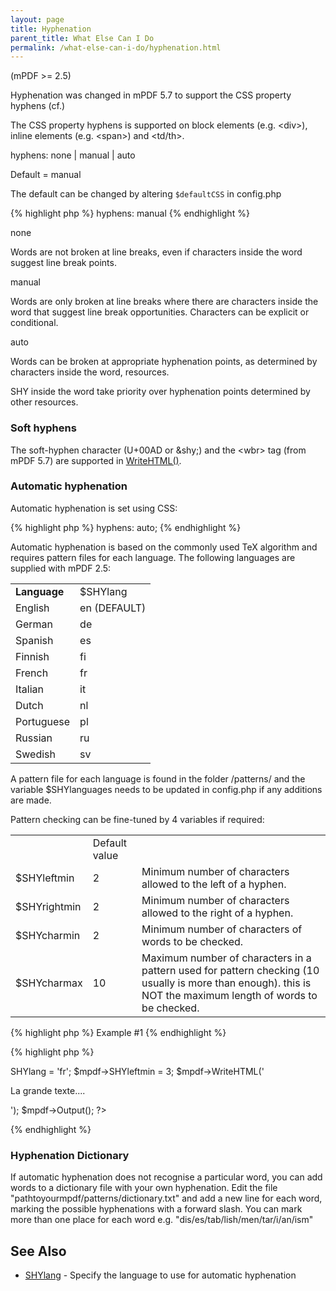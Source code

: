 ```yaml
---
layout: page
title: Hyphenation
parent_title: What Else Can I Do
permalink: /what-else-can-i-do/hyphenation.html
---
```


<div id="bpmbook" class="bpmbook" style="direction:ltr;">
<div class="topic_user_field">
<div id="U0">
<p>(mPDF &gt;= 2.5)</p>

<div class="alert alert-info" role="alert">Hyphenation was changed in mPDF 5.7 to support the CSS property hyphens (cf.)</div>
<p>The CSS property <span class="parameter">hyphens</span> is supported on block elements (e.g. &lt;div&gt;), inline elements (e.g. &lt;span&gt;) and &lt;td/th&gt;.

hyphens: none | manual | auto 

Default = manual</p>
<p>The default can be changed by altering <code><span class="parameter">$defaultCSS</code></span> in <span class="filename">config.php</span></p>

{% highlight php %}
hyphens: manual
{% endhighlight %}

<p class="manual_param_dt">none</p>
<p class="manual_param_dd">Words are not broken at line breaks, even if characters inside the word suggest line break points.</p>
<p class="manual_param_dt">manual</p>
<p class="manual_param_dd">Words are only broken at line breaks where there are characters inside the word that suggest line break opportunities. Characters can be explicit or conditional.</p>
<p class="manual_param_dt">auto</p>
<p class="manual_param_dd">Words can be broken at appropriate hyphenation points, as determined by characters inside the word, resources.

SHY inside the word take priority over hyphenation points determined by other resources.</p>
<h3>Soft hyphens</h3>
<p>The soft-hyphen character (U+00AD or &amp;shy;) and the &lt;wbr&gt; tag (from mPDF 5.7) are supported in <a href="/reference/mpdf-functions/writehtml.html">WriteHTML()</a>.</p>
<h3>Automatic hyphenation</h3>
<p>Automatic hyphenation is set using CSS:</p>

{% highlight php %}
hyphens: auto;
{% endhighlight %}

<p>Automatic hyphenation is based on the commonly used TeX algorithm and requires pattern files for each language. The following languages are supplied with mPDF 2.5:</p>
<table class="bpmTopic"> <tbody>
<tr>
<td><b>Language</b></td>
<td><span class="parameter">$SHYlang</span></td>
</tr>
<tr>
<td>English</td>
<td>en (<span class="smallblock">DEFAULT</span>)</td>
</tr>
<tr>
<td>German</td>
<td>de</td>
</tr>
<tr>
<td>Spanish</td>
<td>es</td>
</tr>
<tr>
<td>Finnish</td>
<td>fi</td>
</tr>
<tr>
<td>French</td>
<td>fr</td>
</tr>
<tr>
<td>Italian</td>
<td>it</td>
</tr>
<tr>
<td>Dutch</td>
<td>nl</td>
</tr>
<tr>
<td>Portuguese</td>
<td>pl</td>
</tr>
<tr>
<td>Russian</td>
<td>ru</td>
</tr>
<tr>
<td>Swedish</td>
<td>sv</td>
</tr>
</tbody> </table>
<p>A pattern file for each language is found in the folder /patterns/ and the variable <span class="parameter">$SHYlanguages</span> needs to be updated in <span class="filename">config.php</span> if any additions are made.</p>
<p>Pattern checking can be fine-tuned by 4 variables if required:</p>
<table class="bpmTopic"> <tbody>
<tr>
<td>&nbsp;</td>
<td>Default value</td>
<td>&nbsp;</td>
</tr>
<tr>
<td><span class="parameter">$SHYleftmin</span></td>
<td>2</td>
<td>Minimum number of characters allowed to the left of a hyphen.

</td>
</tr>
<tr>
<td><span class="parameter">$SHYrightmin</span></td>
<td>2</td>
<td>Minimum number of characters allowed to the right of a hyphen.</td>
</tr>
<tr>
<td><span class="parameter">$SHYcharmin</span></td>
<td>2</td>
<td>Minimum number of characters of words to be checked.

</td>
</tr>
<tr>
<td><span class="parameter">$SHYcharmax</span></td>
<td>10</td>
<td>Maximum number of characters in a pattern used for pattern checking (10 usually is more than enough). this is NOT the maximum length of words to be checked.</td>
</tr>
</tbody> </table>

{% highlight php %}
Example #1
{% endhighlight %}

{% highlight php %}
<?php

<?php

$mpdf=new mPDF();

$mpdf->SHYlang = 'fr';

$mpdf->SHYleftmin = 3;

$mpdf->WriteHTML('<p style="hyphens: auto">La grande texte....</p>');

$mpdf->Output();

?>
{% endhighlight %}

<h3>Hyphenation Dictionary</h3>
<p>If automatic hyphenation does not recognise a particular word, you can add words to a dictionary file with your own hyphenation. Edit the file "pathtoyourmpdf/patterns/dictionary.txt" and add a new line for each word, marking the possible hyphenations with a forward slash. You can mark more than one place for each word e.g. "dis/es/tab/lish/men/tar/i/an/ism"</p>
<h2>See Also</h2>
<ul>
<li class="manual_boxlist"><a href="/reference/mpdf-variables/shylang.html">SHYlang</a> - Specify the language to use for automatic hyphenation</li>
</ul>
</div>
</div>

